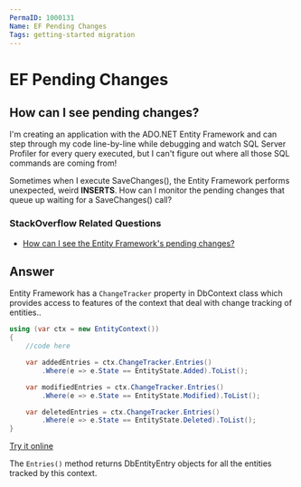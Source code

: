```yaml
---
PermaID: 1000131
Name: EF Pending Changes
Tags: getting-started migration
---
```


# EF Pending Changes

## How can I see pending changes? 

I'm creating an application with the ADO.NET Entity Framework and can step through my code line-by-line while debugging and watch SQL Server Profiler for every query executed, but I can't figure out where all those SQL commands are coming from!

Sometimes when I execute SaveChanges(), the Entity Framework performs unexpected, weird **INSERTS**. How can I monitor the pending changes that queue up waiting for a SaveChanges() call?

### StackOverflow Related Questions

 - [How can I see the Entity Framework's pending changes?](https://stackoverflow.com/questions/592504/how-can-i-see-the-entity-frameworks-pending-changes)

## Answer

Entity Framework has a `ChangeTracker` property in DbContext class which provides access to features of the context that deal with change tracking of entities..


```csharp
using (var ctx = new EntityContext())
{
    //code here

    var addedEntries = ctx.ChangeTracker.Entries()
        .Where(e => e.State == EntityState.Added).ToList();

    var modifiedEntries = ctx.ChangeTracker.Entries()
        .Where(e => e.State == EntityState.Modified).ToList();

    var deletedEntries = ctx.ChangeTracker.Entries()
        .Where(e => e.State == EntityState.Deleted).ToList();
}
```
[Try it online](https://dotnetfiddle.net/i4RKYA)

The `Entries()` method returns DbEntityEntry objects for all the entities tracked by this context.